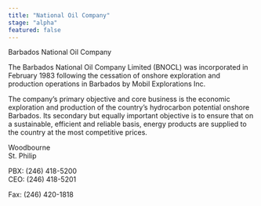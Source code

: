 ```yaml
---
title: "National Oil Company"
stage: "alpha"
featured: false
---
```


Barbados National Oil Company

The Barbados National Oil Company Limited (BNOCL) was incorporated in February 1983 following the cessation of onshore exploration and production operations in Barbados by Mobil Explorations Inc.

The company’s primary objective and core business is the economic exploration and production of the country’s hydrocarbon potential onshore Barbados. Its secondary but equally important objective is to ensure that on a sustainable, efficient and reliable basis, energy products are supplied to the country at the most competitive prices.

 

Woodbourne  
St. Philip

 

PBX: (246) 418-5200  
CEO: (246) 418-5201

Fax: (246) 420-1818